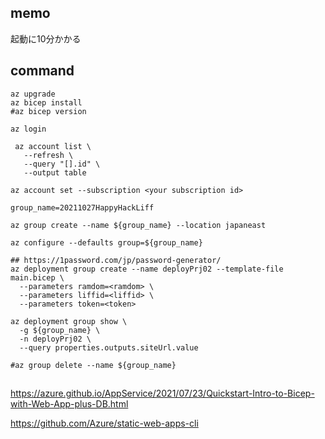 ## memo
起動に10分かかる

## command

```
az upgrade
az bicep install
#az bicep version

az login

 az account list \
   --refresh \
   --query "[].id" \
   --output table

az account set --subscription <your subscription id>

group_name=20211027HappyHackLiff

az group create --name ${group_name} --location japaneast

az configure --defaults group=${group_name}

## https://1password.com/jp/password-generator/
az deployment group create --name deployPrj02 --template-file main.bicep \
  --parameters ramdom=<ramdom> \
  --parameters liffid=<liffid> \
  --parameters token=<token>
  
az deployment group show \
  -g ${group_name} \
  -n deployPrj02 \
  --query properties.outputs.siteUrl.value

#az group delete --name ${group_name}
```

##

https://azure.github.io/AppService/2021/07/23/Quickstart-Intro-to-Bicep-with-Web-App-plus-DB.html

https://github.com/Azure/static-web-apps-cli
